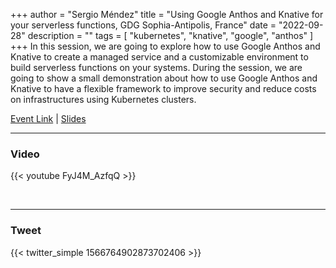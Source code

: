 +++
author = "Sergio Méndez"
title = "Using Google Anthos and Knative for your serverless functions, GDG Sophia-Antipolis, France"
date = "2022-09-28"
description = ""
tags = [
    "kubernetes",
    "knative",
    "google",
    "anthos"
]
+++
In this session, we are going to explore how to use Google Anthos and Knative to create a managed service and a customizable environment to build serverless functions on your systems. During the session, we are going to show a small demonstration about how to use Google Anthos and Knative to have a flexible framework to improve security and reduce costs on infrastructures using Kubernetes clusters.

[Event Link](https://gdg.community.dev/events/details/google-gdg-sophia-antipolis-presents-using-google-anthos-and-knative-for-your-serverless-functions) | 
[Slides](https://b.link/AnthosKnativeGDGSA)
<!--more-->
---

### Video

{{< youtube FyJ4M_AzfqQ >}}

<br>

---

### Tweet

{{< twitter_simple 1566764902873702406 >}}

<br>